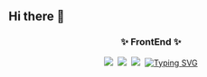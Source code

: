 ## Hi there 👋

<h3 align="center">✨ FrontEnd ✨</h3>
<div align="center">
  <img src="https://img.shields.io/badge/react-20232a.svg?style=for-the-badge&logo=react&logoColor=61DAFB" />&nbsp
  <img src="https://img.shields.io/badge/javascript-F7DF1E.svg?style=for-the-badge&logo=javascript&logoColor=20232a" />&nbsp
  <img src="https://img.shields.io/badge/typescript-007ACC.svg?style=for-the-badge&logo=typescript&logoColor=white" />&nbsp
  <a href="https://git.io/typing-svg"><img src="https://readme-typing-svg.demolab.com?font=Fira+Code&duration=1&pause=10000&color=F7F7F7&background=1391E2&center=true&vCenter=true&width=100&lines=Flutter" alt="Typing SVG" /></a>
</div>

